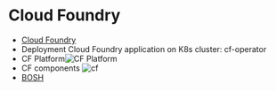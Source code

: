# Cloud Foundry
- [Cloud Foundry](https://www.cloudfoundry.org/)
- Deployment Cloud Foundry application on K8s cluster: cf-operator
- CF Platform![CF Platform](https://raw.githubusercontent.com/cloudfoundry/docs-cloudfoundry-concepts/master/images/power-of-platform.png)
- CF components ![cf](https://docs.cloudfoundry.org/concepts/images/cf_architecture_block.png)
- [BOSH](https://bosh.io/docs/)
